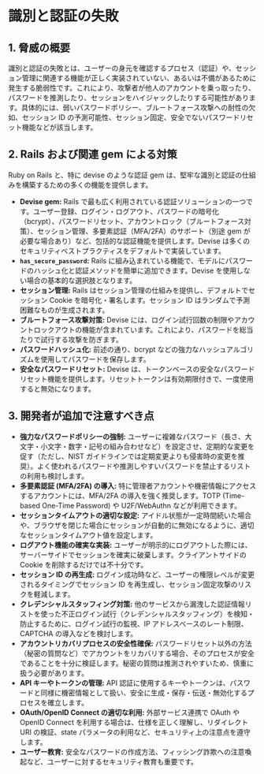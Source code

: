 # 識別と認証の失敗

## 1. 脅威の概要

識別と認証の失敗とは、ユーザーの身元を確認するプロセス（認証）や、セッション管理に関連する機能が正しく実装されていない、あるいは不備があるために発生する脆弱性です。これにより、攻撃者が他人のアカウントを乗っ取ったり、パスワードを推測したり、セッションをハイジャックしたりする可能性があります。具体的には、弱いパスワードポリシー、ブルートフォース攻撃への耐性の欠如、セッション ID の予測可能性、セッション固定、安全でないパスワードリセット機能などが該当します。

## 2. Rails および関連 gem による対策

Ruby on Rails と、特に devise のような認証 gem は、堅牢な識別と認証の仕組みを構築するための多くの機能を提供します。

- **Devise gem:** Rails で最も広く利用されている認証ソリューションの一つです。ユーザー登録、ログイン・ログアウト、パスワードの暗号化（bcrypt）、パスワードリセット、アカウントロック（ブルートフォース対策）、セッション管理、多要素認証（MFA/2FA）のサポート（別途 gem が必要な場合あり）など、包括的な認証機能を提供します。Devise は多くのセキュリティベストプラクティスをデフォルトで実装しています。
- **`has_secure_password`:** Rails に組み込まれている機能で、モデルにパスワードのハッシュ化と認証メソッドを簡単に追加できます。Devise を使用しない場合の基本的な選択肢となります。
- **セッション管理:** Rails はセッション管理の仕組みを提供し、デフォルトでセッション Cookie を暗号化・署名します。セッション ID はランダムで予測困難なものが生成されます。
- **ブルートフォース攻撃対策:** Devise には、ログイン試行回数の制限やアカウントロックアウトの機能が含まれています。これにより、パスワードを総当たりで試行する攻撃を防ぎます。
- **パスワードハッシュ化:** 前述の通り、bcrypt などの強力なハッシュアルゴリズムを使用してパスワードを保存します。
- **安全なパスワードリセット:** Devise は、トークンベースの安全なパスワードリセット機能を提供します。リセットトークンは有効期限付きで、一度使用すると無効になります。

## 3. 開発者が追加で注意すべき点

- **強力なパスワードポリシーの強制:** ユーザーに複雑なパスワード（長さ、大文字・小文字・数字・記号の組み合わせなど）を設定させ、定期的な変更を促す（ただし、NIST ガイドラインでは定期変更よりも侵害時の変更を推奨）。よく使われるパスワードや推測しやすいパスワードを禁止するリストの利用も検討します。
- **多要素認証 (MFA/2FA) の導入:** 特に管理者アカウントや機密情報にアクセスするアカウントには、MFA/2FA の導入を強く推奨します。TOTP (Time-based One-Time Password) や U2F/WebAuthn などが利用できます。
- **セッションタイムアウトの適切な設定:** アイドル状態が一定時間続いた場合や、ブラウザを閉じた場合にセッションが自動的に無効になるように、適切なセッションタイムアウト値を設定します。
- **ログアウト機能の確実な実装:** ユーザーが明示的にログアウトした際には、サーバーサイドでセッションを確実に破棄します。クライアントサイドの Cookie を削除するだけでは不十分です。
- **セッション ID の再生成:** ログイン成功時など、ユーザーの権限レベルが変更されるタイミングでセッション ID を再生成し、セッション固定攻撃のリスクを軽減します。
- **クレデンシャルスタッフィング対策:** 他のサービスから漏洩した認証情報リストを使った不正ログイン試行（クレデンシャルスタッフィング）を検知・防止するために、ログイン試行の監視、IP アドレスベースのレート制限、CAPTCHA の導入などを検討します。
- **アカウントリカバリプロセスの安全性確保:** パスワードリセット以外の方法（秘密の質問など）でアカウントをリカバリする場合、そのプロセスが安全であることを十分に検証します。秘密の質問は推測されやすいため、慎重に扱う必要があります。
- **API キーやトークンの管理:** API 認証に使用するキーやトークンは、パスワードと同様に機密情報として扱い、安全に生成・保存・伝送・無効化するプロセスを確立します。
- **OAuth/OpenID Connect の適切な利用:** 外部サービス連携で OAuth や OpenID Connect を利用する場合は、仕様を正しく理解し、リダイレクト URI の検証、state パラメータの利用など、セキュリティ上の注意点を遵守します。
- **ユーザー教育:** 安全なパスワードの作成方法、フィッシング詐欺への注意喚起など、ユーザーに対するセキュリティ教育も重要です。
